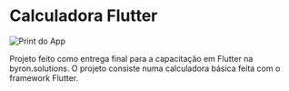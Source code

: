 # Calculadora Flutter

![Print do App](https://i.imgur.com/8UvKVzU.png)

Projeto feito como entrega final para a capacitação em Flutter na byron.solutions. O projeto consiste numa calculadora básica feita com o framework Flutter.
